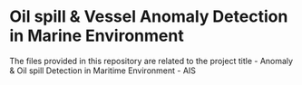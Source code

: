 # Oil spill & Vessel Anomaly Detection in Marine Environment

The files provided in this repository are related to the project title - Anomaly & Oil spill Detection in Maritime Environment - AIS
